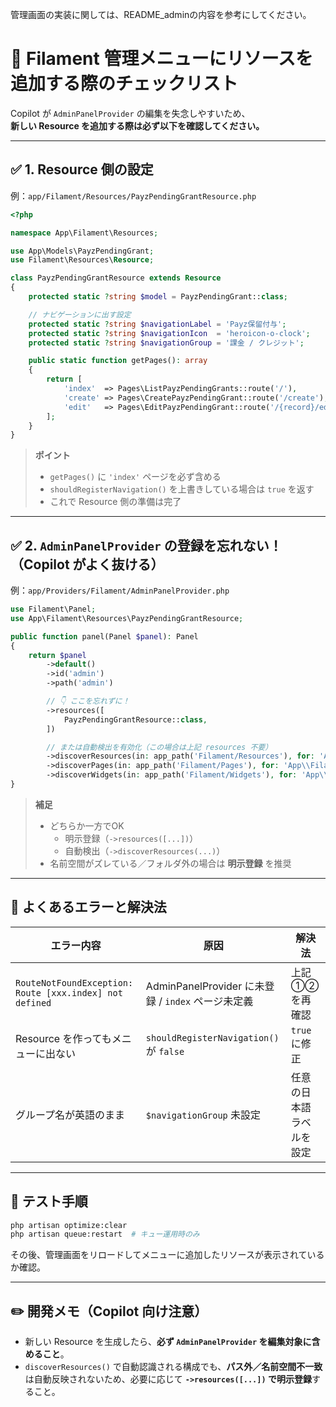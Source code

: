 管理画面の実装に関しては、README_adminの内容を参考にしてください。


# 🧭 Filament 管理メニューにリソースを追加する際のチェックリスト

Copilot が `AdminPanelProvider` の編集を失念しやすいため、  
**新しい Resource を追加する際は必ず以下を確認してください。**

---

## ✅ 1. Resource 側の設定

例：`app/Filament/Resources/PayzPendingGrantResource.php`

```php
<?php

namespace App\Filament\Resources;

use App\Models\PayzPendingGrant;
use Filament\Resources\Resource;

class PayzPendingGrantResource extends Resource
{
    protected static ?string $model = PayzPendingGrant::class;

    // ナビゲーションに出す設定
    protected static ?string $navigationLabel = 'Payz保留付与';
    protected static ?string $navigationIcon  = 'heroicon-o-clock';
    protected static ?string $navigationGroup = '課金 / クレジット';

    public static function getPages(): array
    {
        return [
            'index'  => Pages\ListPayzPendingGrants::route('/'),
            'create' => Pages\CreatePayzPendingGrant::route('/create'),
            'edit'   => Pages\EditPayzPendingGrant::route('/{record}/edit'),
        ];
    }
}
```

> **ポイント**
> - `getPages()` に `'index'` ページを必ず含める  
> - `shouldRegisterNavigation()` を上書きしている場合は `true` を返す  
> - これで Resource 側の準備は完了

---

## ✅ 2. `AdminPanelProvider` の登録を忘れない！（Copilot がよく抜ける）

例：`app/Providers/Filament/AdminPanelProvider.php`

```php
use Filament\Panel;
use App\Filament\Resources\PayzPendingGrantResource;

public function panel(Panel $panel): Panel
{
    return $panel
        ->default()
        ->id('admin')
        ->path('admin')

        // 👇 ここを忘れずに！
        ->resources([
            PayzPendingGrantResource::class,
        ])

        // または自動検出を有効化（この場合は上記 resources 不要）
        ->discoverResources(in: app_path('Filament/Resources'), for: 'App\\Filament\\Resources')
        ->discoverPages(in: app_path('Filament/Pages'), for: 'App\\Filament\\Pages')
        ->discoverWidgets(in: app_path('Filament/Widgets'), for: 'App\\Filament\\Widgets');
}
```

> **補足**
> - どちらか一方でOK  
>   - 明示登録（`->resources([...])`）  
>   - 自動検出（`->discoverResources(...)`）  
> - 名前空間がズレている／フォルダ外の場合は **明示登録** を推奨

---

## 🧩 よくあるエラーと解決法

| エラー内容 | 原因 | 解決法 |
|---|---|---|
| `RouteNotFoundException: Route [xxx.index] not defined` | AdminPanelProvider に未登録 / `index` ページ未定義 | 上記 ①② を再確認 |
| Resource を作ってもメニューに出ない | `shouldRegisterNavigation()` が `false` | `true` に修正 |
| グループ名が英語のまま | `$navigationGroup` 未設定 | 任意の日本語ラベルを設定 |

---

## 🧪 テスト手順

```bash
php artisan optimize:clear
php artisan queue:restart  # キュー運用時のみ
```

その後、管理画面をリロードしてメニューに追加したリソースが表示されているか確認。

---

## ✏️ 開発メモ（Copilot 向け注意）

- 新しい Resource を生成したら、**必ず `AdminPanelProvider` を編集対象に含めること**。  
- `discoverResources()` で自動認識される構成でも、**パス外／名前空間不一致**は自動反映されないため、必要に応じて **`->resources([...])` で明示登録**すること。
